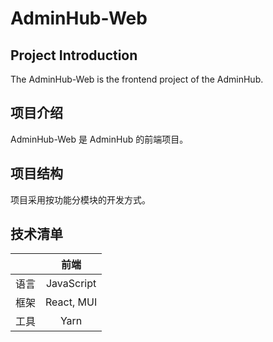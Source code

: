 # AdminHub-Web

## Project Introduction

The AdminHub-Web is the frontend project of the AdminHub.

## 项目介绍

AdminHub-Web 是 AdminHub 的前端项目。

## 项目结构

项目采用按功能分模块的开发方式。

## 技术清单

| | 前端 |
| :----- | :----: |
| 语言 | JavaScript |
| 框架 | React, MUI |
| 工具 | Yarn |

